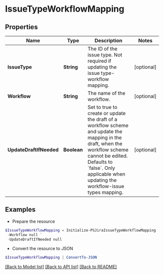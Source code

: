 # IssueTypeWorkflowMapping
## Properties

Name | Type | Description | Notes
------------ | ------------- | ------------- | -------------
**IssueType** | **String** | The ID of the issue type. Not required if updating the issue type-workflow mapping. | [optional] 
**Workflow** | **String** | The name of the workflow. | [optional] 
**UpdateDraftIfNeeded** | **Boolean** | Set to true to create or update the draft of a workflow scheme and update the mapping in the draft, when the workflow scheme cannot be edited. Defaults to &#x60;false&#x60;. Only applicable when updating the workflow-issue types mapping. | [optional] 

## Examples

- Prepare the resource
```powershell
$IssueTypeWorkflowMapping = Initialize-PSJiraIssueTypeWorkflowMapping  -IssueType null `
 -Workflow null `
 -UpdateDraftIfNeeded null
```

- Convert the resource to JSON
```powershell
$IssueTypeWorkflowMapping | ConvertTo-JSON
```

[[Back to Model list]](../README.md#documentation-for-models) [[Back to API list]](../README.md#documentation-for-api-endpoints) [[Back to README]](../README.md)

